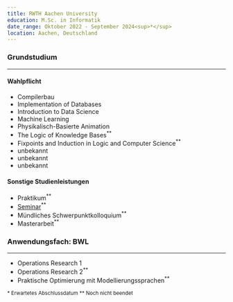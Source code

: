 ```yaml
---
title: RWTH Aachen University
education: M.Sc. in Informatik
date_range: Oktober 2022 - September 2024<sup>*</sup>
location: Aachen, Deutschland
---
```

<div class="w-full min-w-full">
	<h3 class="min-w-full">Grundstudium</h3>
	<hr>
	<div class="cell">
		<h4>Wahlpflicht</h4>
		<ul>
			<li>Compilerbau</li>
			<li>Implementation of Databases</li>
			<li>Introduction to Data Science</li>
			<li>Machine Learning</li>
			<li>Physikalisch-Basierte Animation</li>
			<li>The Logic of Knowledge Bases<sup>**</sup></li>
			<li>Fixpoints and Induction in Logic and Computer Science<sup>**</sup></li>
			<li class="italic text-foreground-tertiary">unbekannt</li>
			<li class="italic text-foreground-tertiary">unbekannt</li>
			<li class="italic text-foreground-tertiary">unbekannt</li>
		</ul>
	</div>
	<div class="cell">
		<h4>Sonstige Studienleistungen</h4>
		<ul>
			<li>Praktikum<sup>**</sup></li>
			<li><a href="public/Seminar-Master.pdf" class="no-underline"><span>Seminar</span><i class="fa-solid fa-file-pdf text-red-400 ml-1"></i></a><sup>**</sup></li>
			<li>Mündliches Schwerpunktkolloquium<sup>**</sup></li>
			<li>Masterarbeit<sup>**</sup></li>
		</ul>
	</div>
</div>

<div class="w-full min-w-full cell-non-md">
	<h3 class="min-w-full">Anwendungsfach: BWL</h3>
	<hr>
	<div class="cell-non-md">
		<ul>
			<li>Operations Research 1</li>
			<li>Operations Research 2<sup>**</sup></li>
			<li>Praktische Optimierung mit Modellierungssprachen<sup>**</sup></li>
		</ul>
	</div>
</div>

<div class="w-full min-w-full flex justify-start">
	<sup class="sup mr-2">
	* Erwartetes Abschlussdatum
	</sup>
	<sup class="sup mr-2">
	** Noch nicht beendet
	</sup>
</div>
